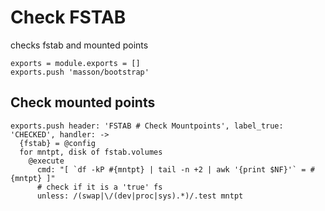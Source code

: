 
# Check FSTAB

checks fstab and mounted points

    exports = module.exports = []
    exports.push 'masson/bootstrap'

## Check mounted points

    exports.push header: 'FSTAB # Check Mountpoints', label_true: 'CHECKED', handler: ->
      {fstab} = @config
      for mntpt, disk of fstab.volumes
        @execute 
          cmd: "[ `df -kP #{mntpt} | tail -n +2 | awk '{print $NF}'` = #{mntpt} ]"
          # check if it is a 'true' fs
          unless: /(swap|\/(dev|proc|sys).*)/.test mntpt

